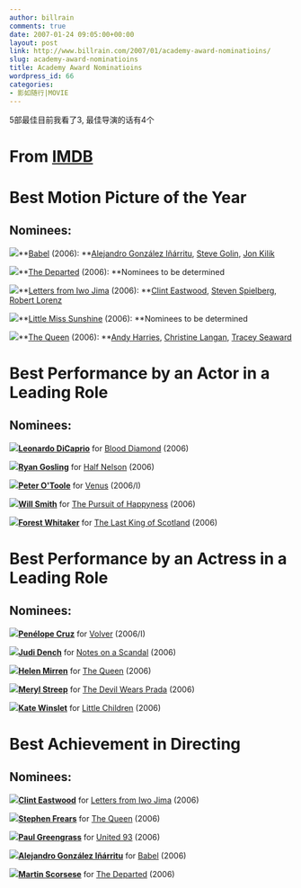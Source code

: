 ```yaml
---
author: billrain
comments: true
date: 2007-01-24 09:05:00+00:00
layout: post
link: http://www.billrain.com/2007/01/academy-award-nominatioins/
slug: academy-award-nominatioins
title: Academy Award Nominatioins
wordpress_id: 66
categories:
- 影如随行|MOVIE
---
```


5部最佳目前我看了3, 最佳导演的话有4个  


# From [IMDB](http://www.imdb.com/features/rto/2007/oscars)  


# Best Motion Picture of the Year

 

## Nominees:

[![](http://ia.ec.imdb.com/media/imdb/01/I/58/85/31/10s.jpg)](http://www.imdb.com/title/tt0449467/)**[Babel](http://www.imdb.com/title/tt0449467/) (2006): **[Alejandro González Iñárritu](http://www.imdb.com/name/nm0327944/), [Steve Golin](http://www.imdb.com/name/nm0326512/), [Jon Kilik](http://www.imdb.com/name/nm0453091/)

[![](http://ia.ec.imdb.com/media/imdb/01/I/05/72/11/10s.jpg)](http://www.imdb.com/title/tt0407887/)**[The Departed](http://www.imdb.com/title/tt0407887/) (2006): **Nominees to be determined

[![](http://ia.ec.imdb.com/media/imdb/01/I/61/87/81/10s.jpg)](http://www.imdb.com/title/tt0498380/)**[Letters from Iwo Jima](http://www.imdb.com/title/tt0498380/) (2006): **[Clint Eastwood](http://www.imdb.com/name/nm0000142/), [Steven Spielberg](http://www.imdb.com/name/nm0000229/), [Robert Lorenz](http://www.imdb.com/name/nm0520749/)

[![](http://ia.ec.imdb.com/media/imdb/01/I/61/05/60/10s.jpg)](http://www.imdb.com/title/tt0449059/)**[Little Miss Sunshine](http://www.imdb.com/title/tt0449059/) (2006): **Nominees to be determined

[![](http://ia.ec.imdb.com/media/imdb/01/I/22/30/21/10s.jpg)](http://www.imdb.com/title/tt0436697/)**[The Queen](http://www.imdb.com/title/tt0436697/) (2006): **[Andy Harries](http://www.imdb.com/name/nm0364170/), [Christine Langan](http://www.imdb.com/name/nm0485972/), [Tracey Seaward](http://www.imdb.com/name/nm0780870/)

 

  

# Best Performance by an Actor in a Leading Role

  


## Nominees:

[![](http://ia.ec.imdb.com/media/imdb/01/I/89/56/71/10s.jpg)](http://www.imdb.com/name/nm0000138/)**[Leonardo DiCaprio](http://www.imdb.com/name/nm0000138/)** for [Blood Diamond](http://www.imdb.com/title/tt0450259/) (2006)

[![](http://ia.ec.imdb.com/media/imdb/01/I/97/04/02/10s.jpg)](http://www.imdb.com/name/nm0331516/)**[Ryan Gosling](http://www.imdb.com/name/nm0331516/)** for [Half Nelson](http://www.imdb.com/title/tt0468489/) (2006)

[![](http://ia.ec.imdb.com/media/imdb/01/I/57/85/91/10s.jpg)](http://www.imdb.com/name/nm0000564/)**[Peter O'Toole](http://www.imdb.com/name/nm0000564/)** for [Venus](http://www.imdb.com/title/tt0489327/) (2006/I)

[![](http://ia.ec.imdb.com/media/imdb/01/I/67/85/91/10s.jpg)](http://www.imdb.com/name/nm0000226/)**[Will Smith](http://www.imdb.com/name/nm0000226/)** for [The Pursuit of Happyness](http://www.imdb.com/title/tt0454921/) (2006)

[![](http://ia.ec.imdb.com/media/imdb/01/I/87/85/91/10s.jpg)](http://www.imdb.com/name/nm0001845/)**[Forest Whitaker](http://www.imdb.com/name/nm0001845/)** for [The Last King of Scotland](http://www.imdb.com/title/tt0455590/) (2006)

   

# Best Performance by an Actress in a Leading Role

 

## Nominees:

[![](http://ia.ec.imdb.com/media/imdb/01/I/97/85/91/10s.jpg)](http://www.imdb.com/name/nm0004851/)**[Penélope Cruz](http://www.imdb.com/name/nm0004851/)** for [Volver](http://www.imdb.com/title/tt0441909/) (2006/I)

[![](http://ia.ec.imdb.com/media/imdb/01/I/28/85/91/10s.jpg)](http://www.imdb.com/name/nm0001132/)**[Judi Dench](http://www.imdb.com/name/nm0001132/)** for [Notes on a Scandal](http://www.imdb.com/title/tt0465551/) (2006)

[![](http://ia.ec.imdb.com/media/imdb/01/I/88/85/91/10s.jpg)](http://www.imdb.com/name/nm0000545/)**[Helen Mirren](http://www.imdb.com/name/nm0000545/)** for [The Queen](http://www.imdb.com/title/tt0436697/) (2006)

[![](http://ia.ec.imdb.com/media/imdb/01/I/46/71/91/10s.jpg)](http://www.imdb.com/name/nm0000658/)**[Meryl Streep](http://www.imdb.com/name/nm0000658/)** for [The Devil Wears Prada](http://www.imdb.com/title/tt0458352/) (2006)

[![](http://ia.ec.imdb.com/media/imdb/01/I/90/33/41/10s.jpg)](http://www.imdb.com/name/nm0000701/)**[Kate Winslet](http://www.imdb.com/name/nm0000701/)** for [Little Children](http://www.imdb.com/title/tt0404203/) (2006)

# Best Achievement in Directing 

 

## Nominees:

[![](http://ia.ec.imdb.com/media/imdb/01/I/61/87/81/10s.jpg)](http://www.imdb.com/name/nm0000142/)**[Clint Eastwood](http://www.imdb.com/name/nm0000142/)** for [Letters from Iwo Jima](http://www.imdb.com/title/tt0498380/) (2006)

[![](http://ia.ec.imdb.com/media/imdb/01/I/22/30/21/10s.jpg)](http://www.imdb.com/name/nm0001241/)**[Stephen Frears](http://www.imdb.com/name/nm0001241/)** for [The Queen](http://www.imdb.com/title/tt0436697/) (2006)

[![](http://ia.ec.imdb.com/media/imdb/01/I/54/48/90/10s.jpg)](http://www.imdb.com/name/nm0339030/)**[Paul Greengrass](http://www.imdb.com/name/nm0339030/)** for [United 93](http://www.imdb.com/title/tt0475276/) (2006)

[![](http://ia.ec.imdb.com/media/imdb/01/I/58/85/31/10s.jpg)](http://www.imdb.com/name/nm0327944/)**[Alejandro González Iñárritu](http://www.imdb.com/name/nm0327944/)** for [Babel](http://www.imdb.com/title/tt0449467/) (2006)

[![](http://ia.ec.imdb.com/media/imdb/01/I/05/72/11/10s.jpg)](http://www.imdb.com/name/nm0000217/)**[Martin Scorsese](http://www.imdb.com/name/nm0000217/)** for [The Departed](http://www.imdb.com/title/tt0407887/) (2006)

 

 
